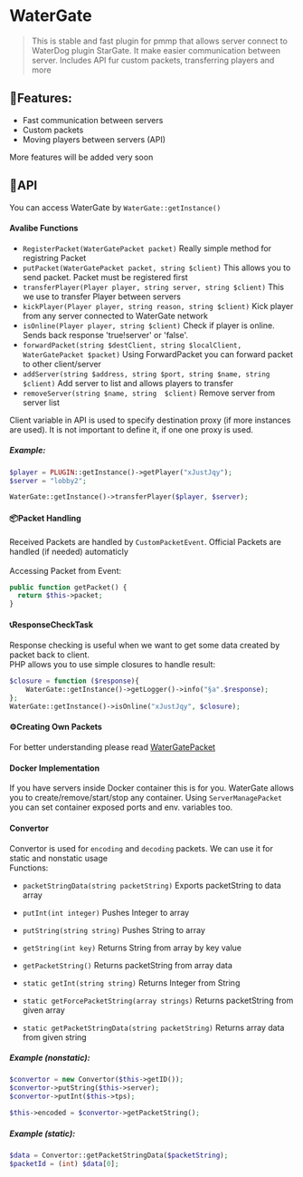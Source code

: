 # WaterGate
> This is stable and fast plugin for pmmp that allows server connect to WaterDog plugin StarGate. It make easier communication between server. Includes API fur custom packets, transferring players and more 

## 🎯Features:
- Fast communication between servers
- Custom packets
- Moving players between servers (API)

More features will be added very soon

## 🔧API
You can access WaterGate by ``WaterGate::getInstance()``
#### Avalibe Functions
- ``RegisterPacket(WaterGatePacket packet)`` Really simple method for registring Packet
- ``putPacket(WaterGatePacket packet, string $client)`` This allows you to send packet. Packet must be registered first
- ``transferPlayer(Player player, string server, string $client)`` This we use to transfer Player between servers
- ``kickPlayer(Player player, string reason, string $client)``  Kick player from any server connected to WaterGate network
- ``isOnline(Player player, string $client)`` Check if player is online. Sends back response 'true!server' or 'false'. 
- ``forwardPacket(string $destClient, string $localClient, WaterGatePacket $packet)`` Using ForwardPacket you can forward packet to other client/server
- ``addServer(string $address, string $port, string $name, string $client)`` Add server to list and allows players to transfer
- ``removeServer(string $name, string  $client)`` Remove server from server list

Client variable in API is used to specify destination proxy (if more instances are used). It is not important to define it, if one one proxy is used.
##### Example:
```php
$player = PLUGIN::getInstance()->getPlayer("xJustJqy");
$server = "lobby2";

WaterGate::getInstance()->transferPlayer($player, $server);
```

#### 📦Packet Handling
Received Packets are handled by ``CustomPacketEvent``. Official Packets are handled (if needed) automaticly</br></br>
Accessing Packet from Event:</br>
```php
public function getPacket() {
  return $this->packet;
}
```
#### 📞ResponseCheckTask
Response checking is useful when we want to get some data created by packet back to client.</br>
PHP allows you to use simple closures to handle result:
```php
$closure = function ($response){
    WaterGate::getInstance()->getLogger()->info("§a".$response);
};
WaterGate::getInstance()->isOnline("xJustJqy", $closure);
``` 

#### ⚙️Creating Own Packets
For better understanding please read [WaterGatePacket](https://github.com/xJustJqy/WaterGate/blob/pm5/src/xJustJqy/wg/protocol/WaterGatePacket.php)
#### Docker Implementation
If you have servers inside Docker container this is for you. WaterGate allows you to create/remove/start/stop any container. Using `ServerManagePacket` you can set container exposed ports and env. variables too.
#### Convertor
Convertor is used for ``encoding`` and ``decoding`` packets. We can use it for static and nonstatic usage</br>
Functions:</br>
- ``packetStringData(string packetString)`` Exports packetString to data array
- ``putInt(int integer)`` Pushes Integer to array
- ``putString(string string)`` Pushes String to array
- ``getString(int key)`` Returns String from array by key value
- ``getPacketString()`` Returns packetString from array data

- ``static getInt(string string)`` Returns Integer from String
- ``static getForcePacketString(array strings)`` Returns packetString from given array
- ``static getPacketStringData(string packetString)`` Returns array data from given string

##### Example (nonstatic):
```php
$convertor = new Convertor($this->getID());
$convertor->putString($this->server);
$convertor->putInt($this->tps);

$this->encoded = $convertor->getPacketString();
```
##### Example (static):
```php
$data = Convertor::getPacketStringData($packetString);
$packetId = (int) $data[0];
```
